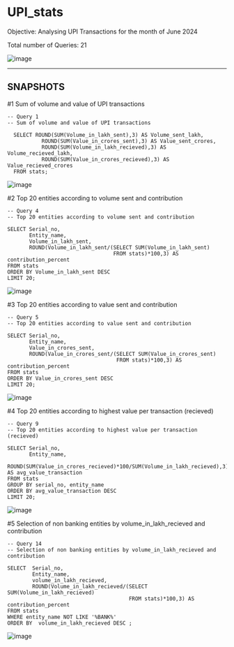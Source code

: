 # UPI_stats
Objective: Analysing UPI Transactions for the month of June 2024  

Total number of Queries: 21

![image](https://github.com/user-attachments/assets/ea73dc37-a749-4d30-8b85-4a06c463f29d)

--- 

## SNAPSHOTS  


#1 Sum of volume and value of UPI transactions
```
-- Query 1
-- Sum of volume and value of UPI transactions

  SELECT ROUND(SUM(Volume_in_lakh_sent),3) AS Volume_sent_lakh,
	       ROUND(SUM(Value_in_crores_sent),3) AS Value_sent_crores,
	       ROUND(SUM(Volume_in_lakh_recieved),3) AS Volume_recieved_lakh,
	       ROUND(SUM(Value_in_crores_recieved),3) AS Value_recieved_crores
  FROM stats;
```

![image](https://github.com/user-attachments/assets/cce6b725-bbfd-4c66-afe5-ec7ebb1e3a6f) 

  
#2 Top 20 entities according to volume sent and contribution
```
-- Query 4
-- Top 20 entities according to volume sent and contribution

SELECT Serial_no,
       Entity_name,
       Volume_in_lakh_sent,
       ROUND(Volume_in_lakh_sent/(SELECT SUM(Volume_in_lakh_sent)
                                  FROM stats)*100,3) AS contribution_percent
FROM stats
ORDER BY Volume_in_lakh_sent DESC
LIMIT 20;
```

![image](https://github.com/user-attachments/assets/9a25ad79-022f-42d6-8f1a-e6b450681110)  

#3 Top 20 entities according to value sent and contribution
```
-- Query 5
-- Top 20 entities according to value sent and contribution

SELECT Serial_no,
       Entity_name,
       Value_in_crores_sent,
       ROUND(Value_in_crores_sent/(SELECT SUM(Value_in_crores_sent)
                                   FROM stats)*100,3) AS contribution_percent
FROM stats
ORDER BY Value_in_crores_sent DESC
LIMIT 20;
```

![image](https://github.com/user-attachments/assets/c55dca74-dcfc-4af2-9cf5-1fdb005079d6)  

#4 Top 20 entities according to highest value per transaction (recieved)  

```
-- Query 9
-- Top 20 entities according to highest value per transaction (recieved)

SELECT Serial_no,
       Entity_name,
       ROUND(SUM(Value_in_crores_recieved)*100/SUM(Volume_in_lakh_recieved),3) AS avg_value_transaction
FROM stats
GROUP BY serial_no, entity_name
ORDER BY avg_value_transaction DESC
LIMIT 20;
```

![image](https://github.com/user-attachments/assets/6c0320a0-6007-485a-8d3a-d34530a3f84e)  

#5 Selection of non banking entities by volume_in_lakh_recieved and contribution

```
-- Query 14
-- Selection of non banking entities by volume_in_lakh_recieved and contribution

SELECT  Serial_no,
        Entity_name,
        volume_in_lakh_recieved,
        ROUND(Volume_in_lakh_recieved/(SELECT SUM(Volume_in_lakh_recieved)
                                       FROM stats)*100,3) AS contribution_percent
FROM stats
WHERE entity_name NOT LIKE '%BANK%'
ORDER BY  volume_in_lakh_recieved DESC ;
```

![image](https://github.com/user-attachments/assets/3f789169-0153-4899-89e7-4d82f3d6702c)








